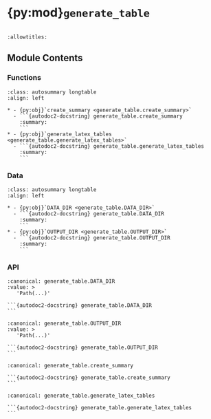 # {py:mod}`generate_table`

```{py:module} generate_table
```

```{autodoc2-docstring} generate_table
:allowtitles:
```

## Module Contents

### Functions

````{list-table}
:class: autosummary longtable
:align: left

* - {py:obj}`create_summary <generate_table.create_summary>`
  - ```{autodoc2-docstring} generate_table.create_summary
    :summary:
    ```
* - {py:obj}`generate_latex_tables <generate_table.generate_latex_tables>`
  - ```{autodoc2-docstring} generate_table.generate_latex_tables
    :summary:
    ```
````

### Data

````{list-table}
:class: autosummary longtable
:align: left

* - {py:obj}`DATA_DIR <generate_table.DATA_DIR>`
  - ```{autodoc2-docstring} generate_table.DATA_DIR
    :summary:
    ```
* - {py:obj}`OUTPUT_DIR <generate_table.OUTPUT_DIR>`
  - ```{autodoc2-docstring} generate_table.OUTPUT_DIR
    :summary:
    ```
````

### API

````{py:data} DATA_DIR
:canonical: generate_table.DATA_DIR
:value: >
   'Path(...)'

```{autodoc2-docstring} generate_table.DATA_DIR
```

````

````{py:data} OUTPUT_DIR
:canonical: generate_table.OUTPUT_DIR
:value: >
   'Path(...)'

```{autodoc2-docstring} generate_table.OUTPUT_DIR
```

````

````{py:function} create_summary(df)
:canonical: generate_table.create_summary

```{autodoc2-docstring} generate_table.create_summary
```
````

````{py:function} generate_latex_tables()
:canonical: generate_table.generate_latex_tables

```{autodoc2-docstring} generate_table.generate_latex_tables
```
````
